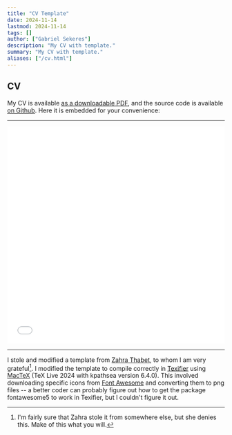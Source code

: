 ```yaml
---
title: "CV Template" 
date: 2024-11-14
lastmod: 2024-11-14
tags: []
author: ["Gabriel Sekeres"]
description: "My CV with template." 
summary: "My CV with template." 
aliases: ["/cv.html"]
---
```

## CV

My CV is available [as a downloadable PDF](/cv/gabe_sekeres_cv.pdf), and the source code is available [on Github](https://github.com/gsekeres/hugo_site/tree/main/static/cv). Here it is embedded for your convenience:

---

<div style="position: relative; padding-bottom: 100%; height: 0; overflow: hidden;">
    <iframe src="/cv/gabe_sekeres_cv.pdf" 
            style="position: absolute; top: 0; left: 0; width: 100%; height: 100%; border: none;">
    </iframe>
</div>

---

I stole and modified a template from [Zahra Thabet](https://zahrathabet.com/), to whom I am very grateful[^1]. I modified the template to compile correctly in [Texifier](https://www.texifier.com/) using [MacTeX](https://www.tug.org/mactex/) (TeX Live 2024 with kpathsea version 6.4.0). This involved downloading specific icons from [Font Awesome](https://fontawesome.com/) and converting them to png files -- a better coder can probably figure out how to get the package fontawesome5 to work in Texifier, but I couldn't figure it out.



[^1]: I'm fairly sure that Zahra stole it from somewhere else, but she denies this. Make of this what you will.
